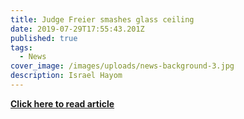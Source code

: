 ```yaml
---
title: Judge Freier smashes glass ceiling
date: 2019-07-29T17:55:43.201Z
published: true
tags:
  - News
cover_image: /images/uploads/news-background-3.jpg
description: Israel Hayom
---
```

**[Click here to read article](https://www.israelhayom.co.il/article/677141)**